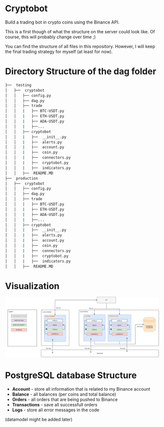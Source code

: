 # Cryptobot
Build a trading bot in crypto coins using the Binance API.

This is a first though of what the structure on the server could look like.
Of course, this will probably change over time ;)

You can find the structure of all files in this repository. However, I will keep the final trading strategy for myself (at least for now).

# Directory Structure of the dag folder

```bash
├──  testing
│   ├──  cryptobot
│   │   ├── config.py
│   │   ├── dag.py
│   │   ├── trade
│   │   |   ├── BTC-USDT.py
│   │   |   ├── ETH-USDT.py
│   │   |   ├── ADA-USDT.py
│   │   |   ├──...
│   │   ├── cryptobot
│   │   |   ├──  __init__.py
│   │   |   ├──  alerts.py
│   │   |   ├──  account.py
│   │   |   ├──  coin.py
│   │   |   ├──  connectors.py
│   │   |   ├──  cryptobot.py
│   │   |   ├──  indicators.py
│   │   ├──  README.MD
├──  production
│   ├──  cryptobot
│   │   ├── config.py
│   │   ├── dag.py
│   │   ├── trade
│   │   |   ├── BTC-USDT.py
│   │   |   ├── ETH-USDT.py
│   │   |   ├── ADA-USDT.py
│   │   |   ├──...
│   │   ├── cryptobot
│   │   |   ├──  __init__.py
│   │   |   ├──  alerts.py
│   │   |   ├──  account.py
│   │   |   ├──  coin.py
│   │   |   ├──  connectors.py
│   │   |   ├──  cryptobot.py
│   │   |   ├──  indicators.py
│   │   ├──  README.MD
```

# Visualization
![ ](https://github.com/mbaardman/cryptobot/blob/main/structure.png)

# PostgreSQL database Structure
- **Account** - store all information that is related to my Binance account
- **Balance** - all balances (per coins and total balance)
- **Orders** - all orders that are being pushed to Binance
- **Transactions** - save all successfull orders
- **Logs** - store all error messages in the code

(datamodel might be added later)
